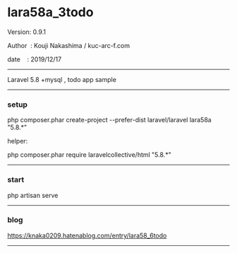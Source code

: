 ﻿# lara58a_3todo

 Version: 0.9.1

 Author  : Kouji Nakashima / kuc-arc-f.com

 date    : 2019/12/17

***

Laravel 5.8 +mysql , todo app sample

***
### setup
php composer.phar create-project --prefer-dist laravel/laravel lara58a "5.8.*"

helper:

php composer.phar require laravelcollective/html "5.8.*"

***
### start

php artisan serve


***
### blog

https://knaka0209.hatenablog.com/entry/lara58_6todo

***


